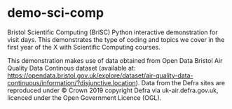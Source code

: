 # demo-sci-comp

Bristol Scientific Computing (BriSC) Python interactive demonstration for visit days. This demonstrates the type of coding and topics we cover in the first year of the X with Scientific Computing courses.

This demonstration makes use of data obtained from Open Data Bristol Air Quality Data Continous dataset (available at: https://opendata.bristol.gov.uk/explore/dataset/air-quality-data-continuous/information/?disjunctive.location). Data from the Defra sites are reproduced under © Crown 2019 copyright Defra via uk-air.defra.gov.uk, licenced under the Open Government Licence (OGL).
